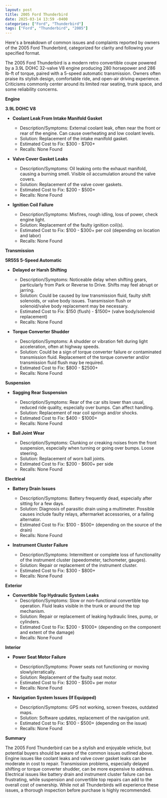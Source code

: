 ```yaml
---
layout: post
title: 2005 Ford Thunderbird
date: 2025-03-14 13:59 -0400
categories: ["Ford", "Thunderbird"]
tags: ["Ford", "Thunderbird", "2005"]
---
```

Here's a breakdown of common issues and complaints reported by owners of the 2005 Ford Thunderbird, categorized for clarity and following your specified format.

The 2005 Ford Thunderbird is a modern retro convertible coupe powered by a 3.9L DOHC 32-valve V8 engine producing 280 horsepower and 286 lb-ft of torque, paired with a 5-speed automatic transmission. Owners often praise its stylish design, comfortable ride, and open-air driving experience. Criticisms commonly center around its limited rear seating, trunk space, and some reliability concerns.

**Engine**

**3.9L DOHC V8**

*   **Coolant Leak From Intake Manifold Gasket**
    *   Description/Symptoms: External coolant leak, often near the front or rear of the engine. Can cause overheating and low coolant levels.
    *   Solution: Replacement of the intake manifold gasket.
    *   Estimated Cost to Fix: $300 - $700+
    *   Recalls: None Found

*   **Valve Cover Gasket Leaks**
    *   Description/Symptoms: Oil leaking onto the exhaust manifold, causing a burning smell. Visible oil accumulation around the valve covers.
    *   Solution: Replacement of the valve cover gaskets.
    *   Estimated Cost to Fix: $200 - $500+
    *   Recalls: None Found

*   **Ignition Coil Failure**
    *   Description/Symptoms: Misfires, rough idling, loss of power, check engine light.
    *   Solution: Replacement of the faulty ignition coil(s).
    *   Estimated Cost to Fix: $100 - $300+ per coil (depending on location and labor)
    *   Recalls: None Found

**Transmission**

**5R55S 5-Speed Automatic**

*   **Delayed or Harsh Shifting**
    *   Description/Symptoms: Noticeable delay when shifting gears, particularly from Park or Reverse to Drive. Shifts may feel abrupt or jarring.
    *   Solution: Could be caused by low transmission fluid, faulty shift solenoids, or valve body issues. Transmission flush or solenoid/valve body replacement may be necessary.
    *   Estimated Cost to Fix: $150 (flush) - $1500+ (valve body/solenoid replacement)
    *   Recalls: None Found

*   **Torque Converter Shudder**
    *   Description/Symptoms: A shudder or vibration felt during light acceleration, often at highway speeds.
    *   Solution: Could be a sign of torque converter failure or contaminated transmission fluid. Replacement of the torque converter and/or transmission fluid flush may be required.
    *   Estimated Cost to Fix: $800 - $2500+
    *   Recalls: None Found

**Suspension**

*   **Sagging Rear Suspension**
    *   Description/Symptoms: Rear of the car sits lower than usual, reduced ride quality, especially over bumps. Can affect handling.
    *   Solution: Replacement of rear coil springs and/or shocks.
    *   Estimated Cost to Fix: $400 - $1000+
    *   Recalls: None Found

*   **Ball Joint Wear**
    *   Description/Symptoms: Clunking or creaking noises from the front suspension, especially when turning or going over bumps. Loose steering.
    *   Solution: Replacement of worn ball joints.
    *   Estimated Cost to Fix: $200 - $600+ per side
    *   Recalls: None Found

**Electrical**

*   **Battery Drain Issues**
    *   Description/Symptoms: Battery frequently dead, especially after sitting for a few days.
    *   Solution: Diagnosis of parasitic drain using a multimeter. Possible causes include faulty relays, aftermarket accessories, or a failing alternator.
    *   Estimated Cost to Fix: $100 - $500+ (depending on the source of the drain)
    *   Recalls: None Found

*   **Instrument Cluster Failure**
    *   Description/Symptoms: Intermittent or complete loss of functionality of the instrument cluster (speedometer, tachometer, gauges).
    *   Solution: Repair or replacement of the instrument cluster.
    *   Estimated Cost to Fix: $300 - $800+
    *   Recalls: None Found

**Exterior**

*   **Convertible Top Hydraulic System Leaks**
    *   Description/Symptoms: Slow or non-functional convertible top operation. Fluid leaks visible in the trunk or around the top mechanism.
    *   Solution: Repair or replacement of leaking hydraulic lines, pump, or cylinders.
    *   Estimated Cost to Fix: $200 - $1000+ (depending on the component and extent of the damage)
    *   Recalls: None Found

**Interior**

*   **Power Seat Motor Failure**
    *   Description/Symptoms: Power seats not functioning or moving slowly/erratically.
    *   Solution: Replacement of the faulty seat motor.
    *   Estimated Cost to Fix: $200 - $500+ per motor
    *   Recalls: None Found

*   **Navigation System Issues (If Equipped)**
    *   Description/Symptoms: GPS not working, screen freezes, outdated maps.
    *   Solution: Software updates, replacement of the navigation unit.
    *   Estimated Cost to Fix: $100 - $500+ (depending on the issue)
    *   Recalls: None Found

**Summary**

The 2005 Ford Thunderbird can be a stylish and enjoyable vehicle, but potential buyers should be aware of the common issues outlined above. Engine issues like coolant leaks and valve cover gasket leaks can be moderate in cost to repair. Transmission problems, especially delayed shifting or torque converter shudder, can be more expensive to address. Electrical issues like battery drain and instrument cluster failure can be frustrating, while suspension and convertible top repairs can add to the overall cost of ownership. While not all Thunderbirds will experience these issues, a thorough inspection before purchase is highly recommended.

